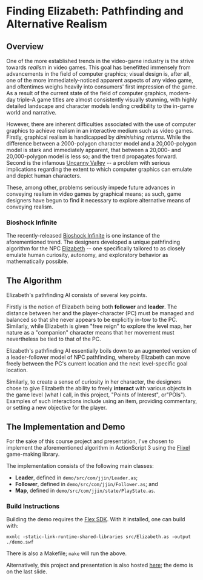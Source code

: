 # Finding Elizabeth: Pathfinding and Alternative Realism #

## Overview ##

One of the more established trends in the video-game industry is the strive
towards *realism* in video games. This goal has benefitted immensely from
advancements in the field of computer graphics; visual design is, after all, one
of the more immediately-noticed apparent aspects of any video game, and
oftentimes weighs heavily into consumers' first impression of the game. As a
result of the current state of the field of computer graphics, modern-day
triple-A game titles are almost consistently visually stunning, with highly
detailed landscape and character models lending credibility to the in-game world
and narrative.

However, there are inherent difficulties associated with the use of computer
graphics to achieve realism in an interactive medium such as video
games. Firstly, graphical realism is handicapped by *diminishing returns*. While
the difference between a 2000-polygon character model and a 20,000-polygon model
is stark and immediately apparent, that between a 20,000- and 20,000-polygon
model is less so; and the trend propagates forward. Second is the infamous
[Uncanny Valley](http://en.wikipedia.org/wiki/Uncanny_valley) -- a problem with
serious implications regarding the extent to which computer graphics can emulate
and depict human characters.

These, among other, problems seriously impede future advances in conveying
realism in video games by graphical means; as such, game designers have begun to
find it necessary to explore alternative means of conveying realism.

### Bioshock Infinite ###

The recently-released
[Bioshock Infinite](http://en.wikipedia.org/wiki/BioShock_Infinite) is one
instance of the aforementioned trend. The designers developed a unique
pathfinding algorithm for the NPC
[Elizabeth](http://bioshock.wikia.com/wiki/Elizabeth) -- one specifically
tailored to as closely emulate human curiosity, autonomy, and exploratory
behavior as mathematically possible.

## The Algorithm ##

Elizabeth's pathfinding AI consists of several key points.

Firstly is the notion of Elizabeth being both **follower** and **leader**. The
distance between her and the player-character (PC) must be managed and balanced
so that she never appears to be explicitly in-tow to the PC. Similarly, while
Elizabeth is given "free reign" to explore the level map, her nature as a
"companion" character means that her movement must nevertheless be tied to that
of the PC.

Elizabeth's pathfinding AI essentially boils down to an augmented version of a
leader-follower model of NPC pathfinding, whereby Elizabeth can move freely
between the PC's current location and the next level-specific goal location.

Similarly, to create a sense of curiosity in her character, the designers chose
to give Elizabeth the ability to freely **interact** with various objects in the
game level (what I call, in this project, "Points of Interest",
or"POIs"). Examples of such interactions include using an item, providing
commentary, or setting a new objective for the player.
 
## The Implementation and Demo ##

For the sake of this course project and presentation, I've chosen to implement
the aforementioned algorithm in ActionScript 3 using the
[Flixel](http://flixel.org/) game-making library.

The implementation consists of the following main classes:
* **Leader**, defined in `demo/src/com/jjin/Leader.as`;
* **Follower**, defined in `demo/src/com/jjin/Follower.as`; and
* **Map**, defined in `demo/src/com/jjin/state/PlayState.as`.

### Build Instructions ###

Building the demo requires the
[Flex SDK](http://www.adobe.com/devnet/flex.html). With it installed, one can
build with:
```
mxmlc -static-link-runtime-shared-libraries src/Elizabeth.as -output ./demo.swf
```
There is also a Makefile; `make` will run the above.

Alternatively, this project and presentation is also hosted
[here](http://jinnovation.github.io/cs238-indiv/); the demo is on the last
slide.
